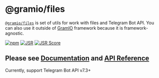 # @gramio/files

[`@gramio/files`](https://github.com/gramiojs/files) is set of utils for work with files and Telegram Bot API. You can also use it outside of [GramIO](https://gramio.netlify.app/) framework because it is framework-agnostic.

[![npm](https://img.shields.io/npm/v/@gramio/files?logo=npm&style=flat&labelColor=000&color=3b82f6)](https://www.npmjs.org/package/@gramio/files)
[![JSR](https://jsr.io/badges/@gramio/files)](https://jsr.io/@gramio/files)
[![JSR Score](https://jsr.io/badges/@gramio/files/score)](https://jsr.io/@gramio/files)

## Please see [Documentation](https://gramio.netlify.app/files/overview.html) and [API Reference](https://jsr.io/@gramio/files/doc)

Currently, support Telegram Bot API v7.3+
